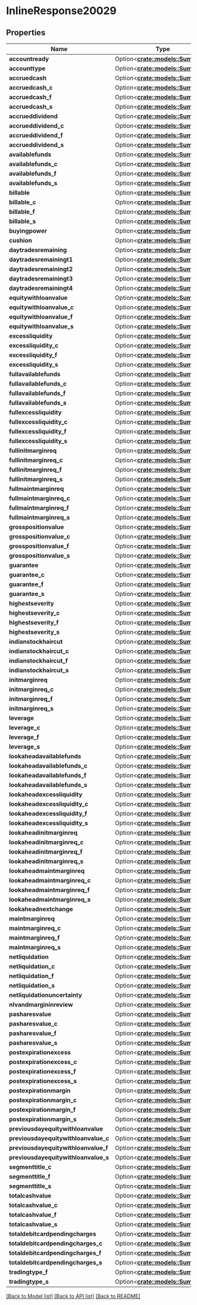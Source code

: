 # InlineResponse20029

## Properties

Name | Type | Description | Notes
------------ | ------------- | ------------- | -------------
**accountready** | Option<[**crate::models::Summary**](summary.md)> |  | [optional]
**accounttype** | Option<[**crate::models::Summary**](summary.md)> |  | [optional]
**accruedcash** | Option<[**crate::models::Summary**](summary.md)> |  | [optional]
**accruedcash_c** | Option<[**crate::models::Summary**](summary.md)> |  | [optional]
**accruedcash_f** | Option<[**crate::models::Summary**](summary.md)> |  | [optional]
**accruedcash_s** | Option<[**crate::models::Summary**](summary.md)> |  | [optional]
**accrueddividend** | Option<[**crate::models::Summary**](summary.md)> |  | [optional]
**accrueddividend_c** | Option<[**crate::models::Summary**](summary.md)> |  | [optional]
**accrueddividend_f** | Option<[**crate::models::Summary**](summary.md)> |  | [optional]
**accrueddividend_s** | Option<[**crate::models::Summary**](summary.md)> |  | [optional]
**availablefunds** | Option<[**crate::models::Summary**](summary.md)> |  | [optional]
**availablefunds_c** | Option<[**crate::models::Summary**](summary.md)> |  | [optional]
**availablefunds_f** | Option<[**crate::models::Summary**](summary.md)> |  | [optional]
**availablefunds_s** | Option<[**crate::models::Summary**](summary.md)> |  | [optional]
**billable** | Option<[**crate::models::Summary**](summary.md)> |  | [optional]
**billable_c** | Option<[**crate::models::Summary**](summary.md)> |  | [optional]
**billable_f** | Option<[**crate::models::Summary**](summary.md)> |  | [optional]
**billable_s** | Option<[**crate::models::Summary**](summary.md)> |  | [optional]
**buyingpower** | Option<[**crate::models::Summary**](summary.md)> |  | [optional]
**cushion** | Option<[**crate::models::Summary**](summary.md)> |  | [optional]
**daytradesremaining** | Option<[**crate::models::Summary**](summary.md)> |  | [optional]
**daytradesremainingt1** | Option<[**crate::models::Summary**](summary.md)> |  | [optional]
**daytradesremainingt2** | Option<[**crate::models::Summary**](summary.md)> |  | [optional]
**daytradesremainingt3** | Option<[**crate::models::Summary**](summary.md)> |  | [optional]
**daytradesremainingt4** | Option<[**crate::models::Summary**](summary.md)> |  | [optional]
**equitywithloanvalue** | Option<[**crate::models::Summary**](summary.md)> |  | [optional]
**equitywithloanvalue_c** | Option<[**crate::models::Summary**](summary.md)> |  | [optional]
**equitywithloanvalue_f** | Option<[**crate::models::Summary**](summary.md)> |  | [optional]
**equitywithloanvalue_s** | Option<[**crate::models::Summary**](summary.md)> |  | [optional]
**excessliquidity** | Option<[**crate::models::Summary**](summary.md)> |  | [optional]
**excessliquidity_c** | Option<[**crate::models::Summary**](summary.md)> |  | [optional]
**excessliquidity_f** | Option<[**crate::models::Summary**](summary.md)> |  | [optional]
**excessliquidity_s** | Option<[**crate::models::Summary**](summary.md)> |  | [optional]
**fullavailablefunds** | Option<[**crate::models::Summary**](summary.md)> |  | [optional]
**fullavailablefunds_c** | Option<[**crate::models::Summary**](summary.md)> |  | [optional]
**fullavailablefunds_f** | Option<[**crate::models::Summary**](summary.md)> |  | [optional]
**fullavailablefunds_s** | Option<[**crate::models::Summary**](summary.md)> |  | [optional]
**fullexcessliquidity** | Option<[**crate::models::Summary**](summary.md)> |  | [optional]
**fullexcessliquidity_c** | Option<[**crate::models::Summary**](summary.md)> |  | [optional]
**fullexcessliquidity_f** | Option<[**crate::models::Summary**](summary.md)> |  | [optional]
**fullexcessliquidity_s** | Option<[**crate::models::Summary**](summary.md)> |  | [optional]
**fullinitmarginreq** | Option<[**crate::models::Summary**](summary.md)> |  | [optional]
**fullinitmarginreq_c** | Option<[**crate::models::Summary**](summary.md)> |  | [optional]
**fullinitmarginreq_f** | Option<[**crate::models::Summary**](summary.md)> |  | [optional]
**fullinitmarginreq_s** | Option<[**crate::models::Summary**](summary.md)> |  | [optional]
**fullmaintmarginreq** | Option<[**crate::models::Summary**](summary.md)> |  | [optional]
**fullmaintmarginreq_c** | Option<[**crate::models::Summary**](summary.md)> |  | [optional]
**fullmaintmarginreq_f** | Option<[**crate::models::Summary**](summary.md)> |  | [optional]
**fullmaintmarginreq_s** | Option<[**crate::models::Summary**](summary.md)> |  | [optional]
**grosspositionvalue** | Option<[**crate::models::Summary**](summary.md)> |  | [optional]
**grosspositionvalue_c** | Option<[**crate::models::Summary**](summary.md)> |  | [optional]
**grosspositionvalue_f** | Option<[**crate::models::Summary**](summary.md)> |  | [optional]
**grosspositionvalue_s** | Option<[**crate::models::Summary**](summary.md)> |  | [optional]
**guarantee** | Option<[**crate::models::Summary**](summary.md)> |  | [optional]
**guarantee_c** | Option<[**crate::models::Summary**](summary.md)> |  | [optional]
**guarantee_f** | Option<[**crate::models::Summary**](summary.md)> |  | [optional]
**guarantee_s** | Option<[**crate::models::Summary**](summary.md)> |  | [optional]
**highestseverity** | Option<[**crate::models::Summary**](summary.md)> |  | [optional]
**highestseverity_c** | Option<[**crate::models::Summary**](summary.md)> |  | [optional]
**highestseverity_f** | Option<[**crate::models::Summary**](summary.md)> |  | [optional]
**highestseverity_s** | Option<[**crate::models::Summary**](summary.md)> |  | [optional]
**indianstockhaircut** | Option<[**crate::models::Summary**](summary.md)> |  | [optional]
**indianstockhaircut_c** | Option<[**crate::models::Summary**](summary.md)> |  | [optional]
**indianstockhaircut_f** | Option<[**crate::models::Summary**](summary.md)> |  | [optional]
**indianstockhaircut_s** | Option<[**crate::models::Summary**](summary.md)> |  | [optional]
**initmarginreq** | Option<[**crate::models::Summary**](summary.md)> |  | [optional]
**initmarginreq_c** | Option<[**crate::models::Summary**](summary.md)> |  | [optional]
**initmarginreq_f** | Option<[**crate::models::Summary**](summary.md)> |  | [optional]
**initmarginreq_s** | Option<[**crate::models::Summary**](summary.md)> |  | [optional]
**leverage** | Option<[**crate::models::Summary**](summary.md)> |  | [optional]
**leverage_c** | Option<[**crate::models::Summary**](summary.md)> |  | [optional]
**leverage_f** | Option<[**crate::models::Summary**](summary.md)> |  | [optional]
**leverage_s** | Option<[**crate::models::Summary**](summary.md)> |  | [optional]
**lookaheadavailablefunds** | Option<[**crate::models::Summary**](summary.md)> |  | [optional]
**lookaheadavailablefunds_c** | Option<[**crate::models::Summary**](summary.md)> |  | [optional]
**lookaheadavailablefunds_f** | Option<[**crate::models::Summary**](summary.md)> |  | [optional]
**lookaheadavailablefunds_s** | Option<[**crate::models::Summary**](summary.md)> |  | [optional]
**lookaheadexcessliquidity** | Option<[**crate::models::Summary**](summary.md)> |  | [optional]
**lookaheadexcessliquidity_c** | Option<[**crate::models::Summary**](summary.md)> |  | [optional]
**lookaheadexcessliquidity_f** | Option<[**crate::models::Summary**](summary.md)> |  | [optional]
**lookaheadexcessliquidity_s** | Option<[**crate::models::Summary**](summary.md)> |  | [optional]
**lookaheadinitmarginreq** | Option<[**crate::models::Summary**](summary.md)> |  | [optional]
**lookaheadinitmarginreq_c** | Option<[**crate::models::Summary**](summary.md)> |  | [optional]
**lookaheadinitmarginreq_f** | Option<[**crate::models::Summary**](summary.md)> |  | [optional]
**lookaheadinitmarginreq_s** | Option<[**crate::models::Summary**](summary.md)> |  | [optional]
**lookaheadmaintmarginreq** | Option<[**crate::models::Summary**](summary.md)> |  | [optional]
**lookaheadmaintmarginreq_c** | Option<[**crate::models::Summary**](summary.md)> |  | [optional]
**lookaheadmaintmarginreq_f** | Option<[**crate::models::Summary**](summary.md)> |  | [optional]
**lookaheadmaintmarginreq_s** | Option<[**crate::models::Summary**](summary.md)> |  | [optional]
**lookaheadnextchange** | Option<[**crate::models::Summary**](summary.md)> |  | [optional]
**maintmarginreq** | Option<[**crate::models::Summary**](summary.md)> |  | [optional]
**maintmarginreq_c** | Option<[**crate::models::Summary**](summary.md)> |  | [optional]
**maintmarginreq_f** | Option<[**crate::models::Summary**](summary.md)> |  | [optional]
**maintmarginreq_s** | Option<[**crate::models::Summary**](summary.md)> |  | [optional]
**netliquidation** | Option<[**crate::models::Summary**](summary.md)> |  | [optional]
**netliquidation_c** | Option<[**crate::models::Summary**](summary.md)> |  | [optional]
**netliquidation_f** | Option<[**crate::models::Summary**](summary.md)> |  | [optional]
**netliquidation_s** | Option<[**crate::models::Summary**](summary.md)> |  | [optional]
**netliquidationuncertainty** | Option<[**crate::models::Summary**](summary.md)> |  | [optional]
**nlvandmargininreview** | Option<[**crate::models::Summary**](summary.md)> |  | [optional]
**pasharesvalue** | Option<[**crate::models::Summary**](summary.md)> |  | [optional]
**pasharesvalue_c** | Option<[**crate::models::Summary**](summary.md)> |  | [optional]
**pasharesvalue_f** | Option<[**crate::models::Summary**](summary.md)> |  | [optional]
**pasharesvalue_s** | Option<[**crate::models::Summary**](summary.md)> |  | [optional]
**postexpirationexcess** | Option<[**crate::models::Summary**](summary.md)> |  | [optional]
**postexpirationexcess_c** | Option<[**crate::models::Summary**](summary.md)> |  | [optional]
**postexpirationexcess_f** | Option<[**crate::models::Summary**](summary.md)> |  | [optional]
**postexpirationexcess_s** | Option<[**crate::models::Summary**](summary.md)> |  | [optional]
**postexpirationmargin** | Option<[**crate::models::Summary**](summary.md)> |  | [optional]
**postexpirationmargin_c** | Option<[**crate::models::Summary**](summary.md)> |  | [optional]
**postexpirationmargin_f** | Option<[**crate::models::Summary**](summary.md)> |  | [optional]
**postexpirationmargin_s** | Option<[**crate::models::Summary**](summary.md)> |  | [optional]
**previousdayequitywithloanvalue** | Option<[**crate::models::Summary**](summary.md)> |  | [optional]
**previousdayequitywithloanvalue_c** | Option<[**crate::models::Summary**](summary.md)> |  | [optional]
**previousdayequitywithloanvalue_f** | Option<[**crate::models::Summary**](summary.md)> |  | [optional]
**previousdayequitywithloanvalue_s** | Option<[**crate::models::Summary**](summary.md)> |  | [optional]
**segmenttitle_c** | Option<[**crate::models::Summary**](summary.md)> |  | [optional]
**segmenttitle_f** | Option<[**crate::models::Summary**](summary.md)> |  | [optional]
**segmenttitle_s** | Option<[**crate::models::Summary**](summary.md)> |  | [optional]
**totalcashvalue** | Option<[**crate::models::Summary**](summary.md)> |  | [optional]
**totalcashvalue_c** | Option<[**crate::models::Summary**](summary.md)> |  | [optional]
**totalcashvalue_f** | Option<[**crate::models::Summary**](summary.md)> |  | [optional]
**totalcashvalue_s** | Option<[**crate::models::Summary**](summary.md)> |  | [optional]
**totaldebitcardpendingcharges** | Option<[**crate::models::Summary**](summary.md)> |  | [optional]
**totaldebitcardpendingcharges_c** | Option<[**crate::models::Summary**](summary.md)> |  | [optional]
**totaldebitcardpendingcharges_f** | Option<[**crate::models::Summary**](summary.md)> |  | [optional]
**totaldebitcardpendingcharges_s** | Option<[**crate::models::Summary**](summary.md)> |  | [optional]
**tradingtype_f** | Option<[**crate::models::Summary**](summary.md)> |  | [optional]
**tradingtype_s** | Option<[**crate::models::Summary**](summary.md)> |  | [optional]

[[Back to Model list]](../README.md#documentation-for-models) [[Back to API list]](../README.md#documentation-for-api-endpoints) [[Back to README]](../README.md)


